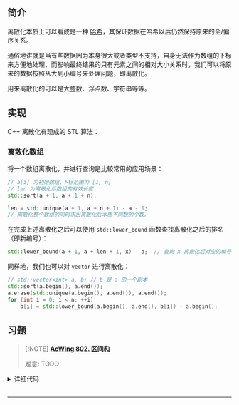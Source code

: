 
## 简介

离散化本质上可以看成是一种 [哈希](string/hash.md)，其保证数据在哈希以后仍然保持原来的全/偏序关系。

通俗地讲就是当有些数据因为本身很大或者类型不支持，自身无法作为数组的下标来方便地处理，而影响最终结果的只有元素之间的相对大小关系时，我们可以将原来的数据按照从大到小编号来处理问题，即离散化。

用来离散化的可以是大整数、浮点数、字符串等等。

## 实现

C++ 离散化有现成的 STL 算法：

### 离散化数组

将一个数组离散化，并进行查询是比较常用的应用场景：

```cpp
// a[i] 为初始数组,下标范围为 [1, n]
// len 为离散化后数组的有效长度
std::sort(a + 1, a + 1 + n);

len = std::unique(a + 1, a + n + 1) - a - 1;
// 离散化整个数组的同时求出离散化后本质不同数的个数。
```

在完成上述离散化之后可以使用 `std::lower_bound` 函数查找离散化之后的排名（即新编号）：

```cpp
std::lower_bound(a + 1, a + len + 1, x) - a;  // 查询 x 离散化后对应的编号
```

同样地，我们也可以对 `vector` 进行离散化：

```cpp
// std::vector<int> a, b; // b 是 a 的一个副本
std::sort(a.begin(), a.end());
a.erase(std::unique(a.begin(), a.end()), a.end());
for (int i = 0; i < n; ++i)
    b[i] = std::lower_bound(a.begin(), a.end(), b[i]) - a.begin();
```

## 习题

> [!NOTE] **[AcWing 802. 区间和](https://www.acwing.com/problem/content/804/)**
> 
> 题意: TODO

<details>
<summary>详细代码</summary>
<!-- tabs:start -->

##### **C++ yxc**

分析一下y总的代码。

主要分为5大步： 

1. 读输入。将每次读入的 x c push_back()到 add 中，将每次读入的位置 x push_back() 到 alls 中，将每次读入的 l r push_back() 到 query 中。 

2. 排序、去重。 
   
3. 通过遍历 add ，完成在离散化的数组映射到的 a 数组中进行加上 c 的操作（用到 find 函数）。 
   
4. 初始化 s 数组。 5.通过遍历 query ，完成求区间 [l,r] 的和。

```cpp
#include <iostream>
#include <vector>
#include <algorithm>

using namespace std;

typedef pair<int, int> PII;

const int N = 300010;

int n, m;
int a[N], s[N];

vector<int> alls;
vector<PII> add, query;

int find(int x) {
    int l = 0, r = alls.size() - 1;
    while (l < r) {
        int mid = l + r >> 1;
        if (alls[mid] >= x) r = mid;
        else l = mid + 1;
    }
    return r + 1;
}

vector<int>::iterator unique(vector<int> &a) {
    int j = 0;
    for (int i = 0; i < a.size(); i ++ )
        if (!i || a[i] != a[i - 1])
            a[j ++ ] = a[i];
    // a[0] ~ a[j - 1] 所有a中不重复的数

    return a.begin() + j;
}

int main() {
    cin >> n >> m;
    for (int i = 0; i < n; i ++ ) {
        int x, c;
        cin >> x >> c;
        add.push_back({x, c});

        alls.push_back(x);
    }

    for (int i = 0; i < m; i ++ ) {
        int l, r;
        cin >> l >> r;
        query.push_back({l, r});

        alls.push_back(l);
        alls.push_back(r);
    }

    // 去重
    sort(alls.begin(), alls.end());
    alls.erase(unique(alls), alls.end());

    // 处理插入
    for (auto item : add) {
        int x = find(item.first);
        a[x] += item.second;
    }

    // 预处理前缀和
    for (int i = 1; i <= alls.size(); i ++ ) s[i] = s[i - 1] + a[i];

    // 处理询问
    for (auto item : query) {
        int l = find(item.first), r = find(item.second);
        cout << s[r] - s[l - 1] << endl;
    }

    return 0;
}
```

##### **C++**

官方题解中：

> find 函数的功能，输入一个离散数组的位置（映射前的位置）x ：返回连续数组的位置 +1 （映射后的位置 +1 ）。 
> 
> +1 的目的是为了求区间和时少一步下标为 0 的判断

这个说法站不住脚，其实求区间和时可以直接让 find 返 回 l ，求区间和时使用 sum[i-1] + arr[i-1] 。

原题返回 +1 本质是使得 find 找到的下标范围0 ~ n-1 与前缀和的范围 1 ~ n 保持一致。其实在输出的时候求 sum[r+1]-sum[l] 同样能够实现这样的效果，而且更易理解。

```cpp
#include <bits/stdc++.h>
using namespace std;

int n, m, x, c, l, r;
int arr[300005], sum[300005];
vector<int> alls;  // 所有坐标 用于离散化
vector<pair<int, int>> add, query;

int find(int x) {
    int l = 0, r = alls.size() - 1;
    while (l < r) {
        int m = l + (r - l) / 2;
        if (alls[m] < x)
            l = m + 1;
        else
            r = m;
    }
    return l;
}

/*
vector<int>::iterator unique(vector<int> &a) {
    int j = 0;
    for (int i = 0; i < a.size(); ++ i )
        if (!i || a[i] != a[i - 1]) a[j ++ ] = a[i];
    return a.begin() + j;
}
*/

int main() {
    scanf("%d%d", &n, &m);
    for (int i = 0; i < n; ++i) {
        scanf("%d%d", &x, &c);
        add.push_back({x, c});
        alls.push_back(x);
    }
    for (int i = 0; i < m; ++i) {
        scanf("%d%d", &l, &r);
        query.push_back({l, r});
        alls.push_back(l);
        alls.push_back(r);
    }
    // 排序去重
    sort(alls.begin(), alls.end());
    // c++内置函数
    alls.erase(unique(alls.begin(), alls.end()), alls.end());
    // alls.erase(unique(alls), alls.end());
    // 处理插入
    for (auto p : add) {
        int x = find(p.first);
        arr[x] += p.second;
    }
    // 预处理前缀和
    for (int i = 1; i <= alls.size(); ++i) sum[i] = sum[i - 1] + arr[i - 1];
    // 处理询问
    for (auto p : query) {
        int l = find(p.first), r = find(p.second);
        printf("%d\n", sum[r + 1] - sum[l]);
    }
}

/*
0 1 2 3 4 5 6
x 1 3 4 6 7 8
  2 6 0 0 5 0
0 2 8 8 8 13 13
查 1,3 下标 1,2 但是使用同一个find函数返回的是 0 1
*/
```

##### **Python**

```python
# 整数的离散化
# 比如：一个a有序序列的值域很大，但是数的个数很少；这个时候不能开一个非常大的数组（会超时），这个时候就需要把值域映射到从0开始自然数
# 离散化有两个问题：1）a数组中可能有重复元素，所以需要去重 ===> 在c++中推荐用库函数来完成：								 
#                     	 sort(alls.begin(), alls.end());
#                     	 alls.erase(unique(alls), alls.end());
#               2）需要可以快速映射，如何算出a里的每个值映射后的值是多少；找一个x在a中的下标是多少 ===> 由于是有序的，用二分来找。
#												 find(x) //找到第一个大于等于x的位置
def find(x):
    """二分查找模板，从索引数组alls中找到大于等于x的最小的索引"""
    l = 0
    r = len(alls) - 1
    while l < r:
        mid = l + r >> 1
        if alls[mid] >= x:
            r = mid  # ！！！if条件忘记了=号
        else:
            l = mid + 1
    return l + 1  # 因为要计算前缀和，所以加1保证索引从1开始


if __name__ == "__main__":
    n, m = map(int, input().split())
    N = 300010
    a = [0] * N  # 用于存储离散化后的索引和对应值，其中索引对应离散化后的索引，值对应离散化前索引的取值
    s = [0] * N  # 存a数组的前缀和数组

    add = []  # 存储插入操作的二元组
    query = []  # 存储查询操作的二元组

    alls = []  # 存储离散化前输入的所有索引，n+2*m

    for i in range(n):
        x, c = map(int, input().split())
        add.append((x, c))
        alls.append(x)

    for i in range(m):
        l, r = map(int, input().split())
        query.append((l, r))
        alls.append(l)
        alls.append(r)

    alls = list(set(sorted(alls)))  # 将alls数组排序并去重

    # 1. 处理插入
    for x, c in add:
        x2 = find(x)
        a[x2] += c

    # 2. 处理前缀和
    for i in range(1, len(alls) + 1):
        s[i] = s[i - 1] + a[i]

    # 3. 处理查询
    for l, r in query:
        l2 = find(l)
        r2 = find(r)
        res = s[r2] - s[l2 - 1]
        print(res)

# Acwing 759---橙子染色 也是一个离散化的问题。

```

<!-- tabs:end -->
</details>

<br>

* * *